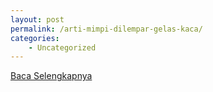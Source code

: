 ```yaml
---
layout: post
permalink: /arti-mimpi-dilempar-gelas-kaca/
categories:
    - Uncategorized
---
```


[Baca Selengkapnya](/02)